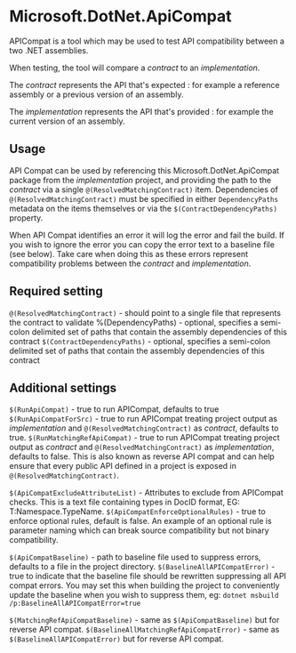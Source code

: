 # Microsoft.DotNet.ApiCompat

APICompat is a tool which may be used to test API compatibility between a two .NET assemblies.

When testing, the tool will compare a *contract* to an *implementation*.  

The *contract* represents the API that's expected : for example a reference assembly or a previous version of an assembly.

The *implementation* represents the API that's provided : for example the current version of an assembly.

## Usage

API Compat can be used by referencing this Microsoft.DotNet.ApiCompat package from the *implementation* project, and providing the path to the *contract* via a single `@(ResolvedMatchingContract)` item.  Dependencies of `@(ResolvedMatchingContract)` must be specified in either `DependencyPaths` metadata on the items themselves or via the `$(ContractDependencyPaths)` property.

When API Compat identifies an error it will log the error and fail the build.  If you wish to ignore the error you can copy the error text to a baseline file (see below).  Take care when doing this as these errors represent compatibility problems between the *contract* and *implementation*.

## Required setting

`@(ResolvedMatchingContract)` - should point to a single file that represents the contract to validate
    %(DependencyPaths) - optional, specifies a semi-colon delimited set of paths that contain the assembly dependencies of this contract
`$(ContractDependencyPaths)` - optional, specifies a semi-colon delimited set of paths that contain the assembly dependencies of this contract

## Additional settings

`$(RunApiCompat)` - true to run APICompat, defaults to true
`$(RunApiCompatForSrc)` - true to run APICompat treating project output as *implementation* and `@(ResolvedMatchingContract)` as *contract*, defaults to true.
`$(RunMatchingRefApiCompat)` - true to run APICompat treating project output as *contract* and  `@(ResolvedMatchingContract)` as *implementation*, defaults to false.  This is also known as reverse API compat and can help ensure that every public API defined in a project is exposed in `@(ResolvedMatchingContract)`.

`$(ApiCompatExcludeAttributeList)` - Attributes to exclude from APICompat checks.  This is a text file containing types in DocID format, EG: T:Namespace.TypeName.
`$(ApiCompatEnforceOptionalRules)` - true to enforce optional rules, default is false.  An example of an optional rule is parameter naming which can break source compatibility but not binary compatibility.


`$(ApiCompatBaseline)` - path to baseline file used to suppress errors, defaults to a file in the project directory.
`$(BaselineAllAPICompatError)` - true to indicate that the baseline file should be rewritten suppressing all API compat errors.  You may set this when building the project to conveniently update the baseline when you wish to suppress them, eg: `dotnet msbuild /p:BaselineAllAPICompatError=true`

`$(MatchingRefApiCompatBaseline)` - same as `$(ApiCompatBaseline)` but for reverse API compat.
`$(BaselineAllMatchingRefApiCompatError)` - same as `$(BaselineAllAPICompatError)` but for reverse API compat.
